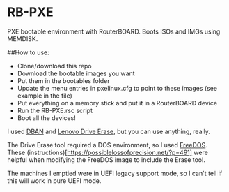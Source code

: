 # RB-PXE
PXE bootable environment with RouterBOARD. Boots ISOs and IMGs using MEMDISK.

##How to use:
- Clone/download this repo
- Download the bootable images you want
- Put them in the bootables folder
- Update the menu entries in pxelinux.cfg to point to these images (see example in the file)
- Put everything on a memory stick and put it in a RouterBOARD device
- Run the RB-PXE.rsc script
- Boot all the devices!


I used [DBAN](http://www.dban.org/) and [Lenovo Drive Erase](http://support.lenovo.com/fi/en/downloads/ds019026), but you can use anything, really.

The Drive Erase tool required a DOS environment, so I used [FreeDOS](http://www.freedos.org). These (instructions)[https://possiblelossofprecision.net/?p=491] were helpful when modifying the FreeDOS image to include the Erase tool.

The machines I emptied were in UEFI legacy support mode, so I can't tell if this will work in pure UEFI mode.

